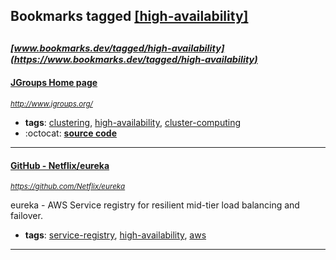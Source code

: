## Bookmarks tagged [[high-availability]](https://www.bookmarks.dev?q=[high-availability])

_<sup><sup>[www.bookmarks.dev/tagged/high-availability](https://www.bookmarks.dev/tagged/high-availability)</sup></sup>_
---
#### [JGroups Home page](http://www.jgroups.org/)
_<sup>http://www.jgroups.org/</sup>_

* **tags**: [clustering](../tagged/clustering.md), [high-availability](../tagged/high-availability.md), [cluster-computing](../tagged/cluster-computing.md)
* :octocat: **[source code](https://github.com/belaban/JGroups)**
---
#### [GitHub - Netflix/eureka](https://github.com/Netflix/eureka)
_<sup>https://github.com/Netflix/eureka</sup>_

eureka - AWS Service registry for resilient mid-tier load balancing and failover.
* **tags**: [service-registry](../tagged/service-registry.md), [high-availability](../tagged/high-availability.md), [aws](../tagged/aws.md)
---
